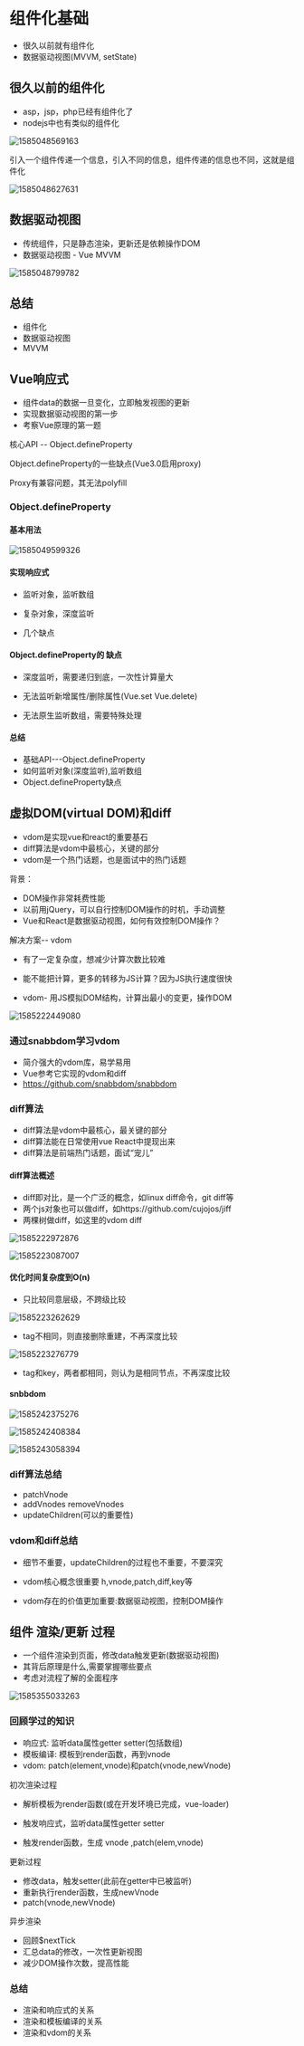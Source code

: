 # 组件化基础

+ 很久以前就有组件化
+ 数据驱动视图(MVVM, setState)

## 很久以前的组件化

+ asp，jsp，php已经有组件化了
+ nodejs中也有类似的组件化

![1585048569163](C:\Users\刘如刚\AppData\Roaming\Typora\typora-user-images\1585048569163.png)

引入一个组件传递一个信息，引入不同的信息，组件传递的信息也不同，这就是组件化

![1585048627631](C:\Users\刘如刚\AppData\Roaming\Typora\typora-user-images\1585048627631.png)

## 数据驱动视图

+ 传统组件，只是静态渲染，更新还是依赖操作DOM
+ 数据驱动视图 - Vue MVVM

![1585048799782](C:\Users\刘如刚\AppData\Roaming\Typora\typora-user-images\1585048799782.png)

## 总结

+ 组件化
+ 数据驱动视图
+ MVVM



## Vue响应式

+ 组件data的数据一旦变化，立即触发视图的更新
+ 实现数据驱动视图的第一步
+ 考察Vue原理的第一题



核心API -- Object.defineProperty

Object.defineProperty的一些缺点(Vue3.0启用proxy)

Proxy有兼容问题，其无法polyfill



### Object.defineProperty

#### 基本用法

![1585049599326](C:\Users\刘如刚\AppData\Roaming\Typora\typora-user-images\1585049599326.png)

#### 实现响应式

+ 监听对象，监听数组
+ 复杂对象，深度监听

+ 几个缺点

#### Object.defineProperty的 缺点

+ 深度监听，需要递归到底，一次性计算量大

+ 无法监听新增属性/删除属性(Vue.set Vue.delete)

+ 无法原生监听数组，需要特殊处理

#### 总结

+ 基础API---Object.defineProperty
+ 如何监听对象(深度监听),监听数组
+ Object.defineProperty缺点

## 虚拟DOM(virtual DOM)和diff

+ vdom是实现vue和react的重要基石
+ diff算法是vdom中最核心，关键的部分
+ vdom是一个热门话题，也是面试中的热门话题

背景：

+ DOM操作非常耗费性能
+ 以前用jQuery，可以自行控制DOM操作的时机，手动调整
+ Vue和React是数据驱动视图，如何有效控制DOM操作？



解决方案-- vdom

+ 有了一定复杂度，想减少计算次数比较难

+ 能不能把计算，更多的转移为JS计算？因为JS执行速度很快
+ vdom- 用JS模拟DOM结构，计算出最小的变更，操作DOM

![1585222449080](C:\Users\刘如刚\AppData\Roaming\Typora\typora-user-images\1585222449080.png)

### 通过snabbdom学习vdom

+ 简介强大的vdom库，易学易用
+ Vue参考它实现的vdom和diff
+ https://github.com/snabbdom/snabbdom

### diff算法

+ diff算法是vdom中最核心，最关键的部分
+ diff算法能在日常使用vue React中提现出来
+ diff算法是前端热门话题，面试“宠儿”

#### diff算法概述

+ diff即对比，是一个广泛的概念，如linux diff命令，git diff等
+ 两个js对象也可以做diff，如https://github.com/cujojos/jiff
+ 两棵树做diff，如这里的vdom diff

![1585222972876](C:\Users\刘如刚\AppData\Roaming\Typora\typora-user-images\1585222972876.png)

![1585223087007](C:\Users\刘如刚\AppData\Roaming\Typora\typora-user-images\1585223087007.png)

#### 优化时间复杂度到O(n)

+ 只比较同意层级，不跨级比较

![1585223262629](C:\Users\刘如刚\AppData\Roaming\Typora\typora-user-images\1585223262629.png)

+ tag不相同，则直接删除重建，不再深度比较

![1585223276779](C:\Users\刘如刚\AppData\Roaming\Typora\typora-user-images\1585223276779.png)

+ tag和key，两者都相同，则认为是相同节点，不再深度比较

#### snbbdom

![1585242375276](C:\Users\刘如刚\AppData\Roaming\Typora\typora-user-images\1585242375276.png)

![1585242408384](C:\Users\刘如刚\AppData\Roaming\Typora\typora-user-images\1585242408384.png)

![1585243058394](C:\Users\刘如刚\AppData\Roaming\Typora\typora-user-images\1585243058394.png)

### diff算法总结

+ patchVnode 
+ addVnodes removeVnodes
+ updateChildren(可以的重要性)

### vdom和diff总结

+ 细节不重要，updateChildren的过程也不重要，不要深究
+ vdom核心概念很重要 h,vnode,patch,diff,key等

+ vdom存在的价值更加重要:数据驱动视图，控制DOM操作



## 组件 渲染/更新 过程

+ 一个组件渲染到页面，修改data触发更新(数据驱动视图)
+ 其背后原理是什么,需要掌握哪些要点
+ 考虑对流程了解的全面程序

![1585355033263](C:\Users\刘如刚\AppData\Roaming\Typora\typora-user-images\1585355033263.png)

### 回顾学过的知识

+ 响应式: 监听data属性getter setter(包括数组)
+ 模板编译: 模板到render函数，再到vnode
+ vdom: patch(element,vnode)和patch(vnode,newVnode)



初次渲染过程

+ 解析模板为render函数(或在开发环境已完成，vue-loader)

+ 触发响应式，监听data属性getter setter
+ 触发render函数，生成 vnode ,patch(elem,vnode)

更新过程

+ 修改data，触发setter(此前在getter中已被监听)
+ 重新执行render函数，生成newVnode
+ patch(vnode,newVnode)

异步渲染

+ 回顾$nextTick
+ 汇总data的修改，一次性更新视图
+ 减少DOM操作次数，提高性能

### 总结

+ 渲染和响应式的关系
+ 渲染和模板编译的关系
+ 渲染和vdom的关系


